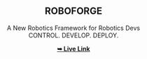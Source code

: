 <div align="center">
    <br />

  <h2 align="center">ROBOFORGE</h2>

  A New Robotics Framework for Robotics Devs <br />CONTROL. DEVELOP. DEPLOY.

  <a href="https://theroboforge.github.io/"><strong>➥ Live Link </strong></a>

</div>

<br />
